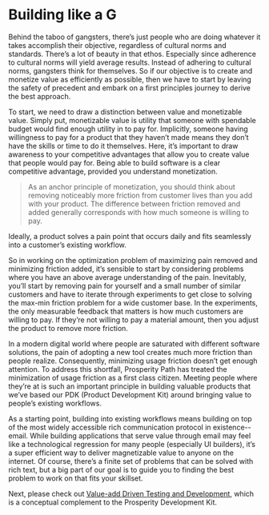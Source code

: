 # Building like a G

Behind the taboo of gangsters, there’s just people who are doing whatever it takes accomplish their objective, regardless of cultural norms and standards. There’s a lot of beauty in that ethos. Especially since adherence to cultural norms will yield average results. Instead of adhering to cultural norms, gangsters think for themselves. So if our objective is to create and monetize value as efficiently as possible, then we have to start by leaving the safety of precedent and embark on a first principles journey to derive the best approach.

To start, we need to draw a distinction between value and monetizable value. Simply put, monetizable value is utility that someone with spendable budget would find enough utility in to pay for. Implicitly, someone having willingness to pay for a product that they haven’t made means they don’t have the skills or time to do it themselves. Here, it’s important to draw awareness to your competitive advantages that allow you to create value that people would pay for. Being able to build software is a clear competitive advantage, provided you understand monetization. 

> As an anchor principle of monetization, you should think about removing noticeably more friction from customer lives than you add with your product. The difference between friction removed and added generally corresponds with how much someone is willing to pay. 

Ideally, a product solves a pain point that occurs daily and fits seamlessly into a customer’s existing workflow. 

So in working on the optimization problem of maximizing pain removed and minimizing friction added, it’s sensible to start by considering problems where you have an above average understanding of the pain. Inevitably, you’ll start by removing pain for yourself and a small number of similar customers and have to iterate through experiments to get close to solving the max-min friction problem for a wide customer base. In the experiments, the only measurable feedback that matters is how much customers are willing to pay. If they’re not willing to pay a material amount, then you adjust the product to remove more friction.

In a modern digital world where people are saturated with different software solutions, the pain of adopting a new tool creates much more friction than people realize. Consequently, minimizing usage friction doesn’t get enough attention. To address this shortfall, Prosperity Path has treated the minimization of usage friction as a first class citizen. Meeting people where they’re at is such an important principle in building valuable products that we’ve based our PDK (Product Development Kit) around bringing value to people’s existing workflows. 

As a starting point, building into existing workflows means building on top of the most widely accessible rich communication protocol in existence-- email. While building applications that serve value through email may feel like a technological regression for many people (especially UI builders), it’s a super efficient way to deliver magnetizable value to anyone on the internet. Of course, there’s a finite set of problems that can be solved with rich text, but a big part of our goal is to guide you to finding the best problem to work on that fits your skillset.

Next, please check out [Value-add Driven Testing and Development](Value-add-Driven-Testing-and-Dev.md), which is a conceptual complement to the Prosperity Development Kit.
